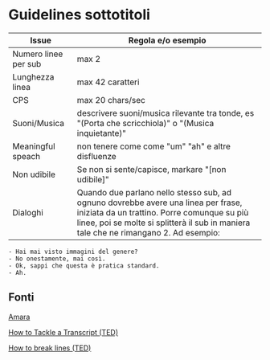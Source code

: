 # Guidelines sottotitoli

Issue | Regola e/o esempio
------|---------------
Numero linee per sub | max 2 
Lunghezza linea      | max 42 caratteri
CPS                  | max 20 chars/sec
Suoni/Musica         | descrivere suoni/musica rilevante tra tonde, es "(Porta che scricchiola)" o  "(Musica inquietante)"
Meaningful speach | non tenere come come "um" "ah" e altre disfluenze
Non udibile | Se non si sente/capisce, markare "[non udibile]"
Dialoghi | Quando due parlano nello stesso sub, ad ognuno dovrebbe avere una linea per frase, iniziata da un trattino. Porre comunque su più linee, poi se molte si splitterà il sub in maniera tale che ne rimangano 2. Ad esempio:

```
- Hai mai visto immagini del genere?
- No onestamente, mai così.
- Ok, sappi che questa è pratica standard.
- Ah.
```

<!-- Minimum duration | Subtitles should be at least 0.7 seconds. -->
<!-- Maximum duration | Split subtitles longer than 7 seconds. -->

<!-- Make sure you are using the correct punctuation for the whole unit of text. -->
<!-- Maximum timing offset Subtitles shouldn't start more than 0.5 seconds before or after the audio begins. -->
<!-- 	On-screen texts Translate the texts on the video that are relevant to the plot. -->

<!-- Lyrics Wrap relevant lyrics in musical notes. -->
<!-- ex ♪ Tell me dear Billy, ♪ -->
<!-- 	Speaker identification Identify off-screen and unclear speakers in parentheses. -->
<!-- 	ex: (Michael) Wait for me! -->
<!-- 		Foreign language Identify relevant speech in foreign language. -->
<!-- 		ex: (Russian): Thank you. -->


## Fonti

[Amara](www.amara.org)

[How to Tackle a Transcript (TED)](https://translations.ted.com/How_to_Tackle_a_Transcript)

[How to break lines (TED)](https://translations.ted.com/How_to_break_lines)
